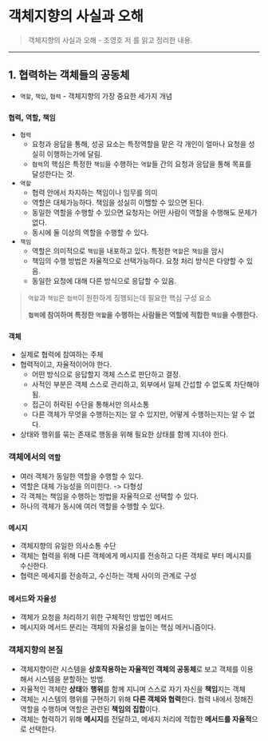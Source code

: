 # 객체지향의 사실과 오해
> 객체지향의 사실과 오해 - 조영호 저 를 읽고 정리한 내용.
---
## 1. 협력하는 객체들의 공동체
* `역할`, `책입`, `협력` - 객체지향의 가장 중요한 세가지 개념
  
### `협력`, `역할`, `책임`
- `협력` 
  - 요청과 응답을 통해, 성공 요소는 특정역할을 맡은 각 개인이 얼마나 요청을 성실히 이행하는가에 달림.
  - `협력`의 핵심은 특정한 `책임`을 수행하는 `역할`들 간의 요청과 응답을 통해 목표를 달성한다는 것.
- `역할` 
  - 협력 안에서 차지하는 책임이나 임무를 의미
  - 역할은 대체가능하다. 책임을 성실히 이핼할 수 있으면 된다.
  - 동일한 역할을 수행할 수 있으면 요청자는 어떤 사람이 역할을 수행해도 문제가 없다.
  - 동시에 둘 이상의 역할을 수행할 수 있다.
- `책임`
  -  역할은 의미적으로 `책임`을 내포하고 있다. 특정한 `역할`은 `책임`을 암시 
  - 책임의 수행 방법은 자율적으로 선택가능하다. 요청 처리 방식은 다양할 수 있음.
  - 동일한 요청에 대해 다른 방식으로 응답할 수 있음.
> `역할`과 `책임`은 `협력`이 원한하게 징행되는데 필요한 핵심 구성 요소
> 
> **`협력`에 참여하며 특정한 `역할`을 수행하는 사람들은 역할에 적합한 `책임`을 수행한다.**

### `객체`
- 실제로 협력에 참여하는 주체
- 협력적이고, 자율적이어야 한다.
  - 어떤 방식으로 응답할지 객체 스스로 판단하고 결정.
  - 사적인 부분은 객체 스스로 관리하고, 외부에서 일체 간섭할 수 없도록 차단해야됨.
  - 접근이 허락된 수단을 통해서만 의사소통
  - 다른 객체가 무엇을 수행하는지는 알 수 있지만, 어떻게 수행하는지는 알 수 없다.
- 상태와 행위를 묶는 존재로 행동을 위해 필요한 상태를 함께 지녀야 한다.

### 객체에서의 `역할`
- 여러 객체가 동일한 역할을 수행할 수 있다.
- 역할은 대체 가능성을 의미힌다. -> 다형성
- 각 객체는 책임을 수행하는 방법을 자율적으로 선택할 수 있다.
- 하나의 객체가 동시에 여러 역할을 수행할 수 있다.

### `메시지`
 - 객체지향의 유일한 의사소통 수단 
 - 객체는 협력을 위해 다른 객체에게 메시지를 전송하고 다른 객체로 부터 메시지를 수신한다.
 - 협력은 메세지를 전송하고, 수신하는 객체 사이의 관계로 구성

### `메서드`와 `자율성`
 - 객체가 요청을 처리하기 위한 구체적인 방법인 메서드
 - 메시지와 메서드 분리는 객체의 자율성을 높이는 핵심 메커니즘이다.

### 객체지향의 본질
- 객체지향이란 시스템을 **상호작용하는 자율적인 객체의 공동체**로 보고 객체를 이용해서 시스템을 분할하는 방법.
- 자율적인 객체란 **상태**와 **행위**를 함께 지니며 스스로 자기 자신을 **책임**지는 객체
- 객체는 시스템의 행위를 구현하기 위해 **다른 객체와 협력**한다. 협력 내에서 정해진 역할을 수행하며 역할은 관련된 **책임의 집합**이다.
- 객체는 협력하기 위해 **메시지**를 전달하고, 메세지 처리에 적합한 **메서드를 자율적**으로 선택한다.
